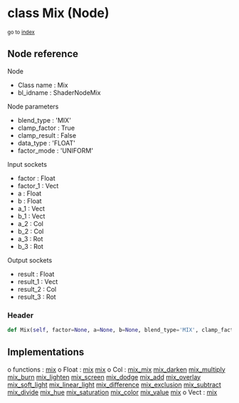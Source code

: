# class Mix (Node)

<sub>go to [index](/docs/index.md)</sub>

## Node reference

Node
 - Class name : Mix
 - bl_idname : ShaderNodeMix

Node parameters
 - blend_type : 'MIX'
 - clamp_factor : True
 - clamp_result : False
 - data_type : 'FLOAT'
 - factor_mode : 'UNIFORM'

Input sockets
 - factor : Float
 - factor_1 : Vect
 - a : Float
 - b : Float
 - a_1 : Vect
 - b_1 : Vect
 - a_2 : Col
 - b_2 : Col
 - a_3 : Rot
 - b_3 : Rot

Output sockets
 - result : Float
 - result_1 : Vect
 - result_2 : Col
 - result_3 : Rot

### Header

``` python
def Mix(self, factor=None, a=None, b=None, blend_type='MIX', clamp_factor=True, clamp_result=False, data_type='FLOAT', factor_mode='UNIFORM', node_label=None, node_color=None):
```

## Implementations

o functions : [mix](/docs/Shader_classes/GLOBAL.md#mix)
o Float : [mix](/docs/Shader_classes/Float.md#mix) [mix](/docs/Shader_classes/Float.md#mix)
o Col : [mix_mix](/docs/Shader_classes/Col.md#mix_mix) [mix_darken](/docs/Shader_classes/Col.md#mix_darken) [mix_multiply](/docs/Shader_classes/Col.md#mix_multiply) [mix_burn](/docs/Shader_classes/Col.md#mix_burn) [mix_lighten](/docs/Shader_classes/Col.md#mix_lighten) [mix_screen](/docs/Shader_classes/Col.md#mix_screen) [mix_dodge](/docs/Shader_classes/Col.md#mix_dodge) [mix_add](/docs/Shader_classes/Col.md#mix_add) [mix_overlay](/docs/Shader_classes/Col.md#mix_overlay) [mix_soft_light](/docs/Shader_classes/Col.md#mix_soft_light) [mix_linear_light](/docs/Shader_classes/Col.md#mix_linear_light) [mix_difference](/docs/Shader_classes/Col.md#mix_difference) [mix_exclusion](/docs/Shader_classes/Col.md#mix_exclusion) [mix_subtract](/docs/Shader_classes/Col.md#mix_subtract) [mix_divide](/docs/Shader_classes/Col.md#mix_divide) [mix_hue](/docs/Shader_classes/Col.md#mix_hue) [mix_saturation](/docs/Shader_classes/Col.md#mix_saturation) [mix_color](/docs/Shader_classes/Col.md#mix_color) [mix_value](/docs/Shader_classes/Col.md#mix_value) [mix](/docs/Shader_classes/Col.md#mix)
o Vect : [mix](/docs/Shader_classes/Vect.md#mix)

